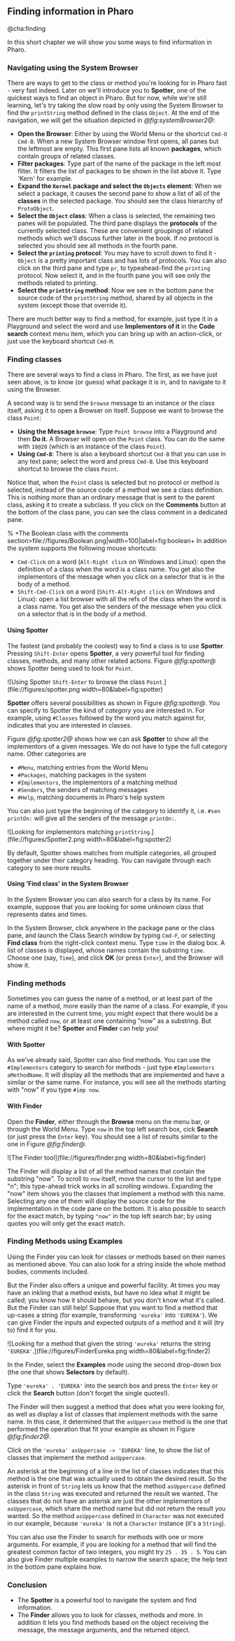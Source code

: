 ## Finding information in Pharo@cha:findingIn this short chapter we will show you some ways to find information in Pharo.### Navigating using the System BrowserThere are ways to get to the class or method you're looking for in Pharo fast - very fast indeed. Later on we'll introduce you to **Spotter**, one of the quickest ways to find an object in Pharo. But for now, while we're still learning, let's try taking the slow road by only using the System Browser to find the `printString` method defined in the class `Object`. At the end of the navigation, we will get the situation depicted in *@fig:systemBrowser2@*:- **Open the Browser**: Either by using the World Menu or the shortcut `Cmd-O Cmd-B`. When a new System Browser window first opens, all panes but the leftmost are empty. This first pane lists all known **packages**, which contain groups of related classes.- **Filter packages**: Type part of the name of the package in the left most filter. It filters the list of packages to be shown in the list above it. Type 'Kern' for example.- **Expand the `Kernel` package and select the `Objects` element**: When we select a package, it causes the second pane to show a list of all of the **classes** in the selected package. You should see the class hierarchy of `ProtoObject`.- **Select the `Object` class**: When a class is selected, the remaining two panes will be populated. The third pane displays the **protocols** of the currently selected class. These are convenient groupings of related methods which we'll discuss further later in the book. If no protocol is selected you should see all methods in the fourth pane.- **Select the `printing` protocol**: You may have to scroll down to find it - `Object` is a pretty important class and has lots of protocols. You can also click on the third pane and type `pr`, to typeahead-find the `printing` protocol. Now select it, and in the fourth pane you will see only the methods related to printing.- **Select the `printString` method**: Now we see in the bottom pane the source code of the `printString` method, shared by all objects in the system \(except those that override it\).There are much better way to find a method, for example, just type it in a Playground and select the word and use **Implementors of it** in the **Code search** context menu item, which you can bring up with an action-click, or just use the keyboard shortcut `Cmd-M`.### Finding classesThere are several ways to find a class in Pharo. The first, as we have just seen above, is to know \(or guess\) what package it is in, and to navigate to it using the Browser.A second way is to send the `browse` message to an instance or the class itself, asking it to open a Browser on itself. Suppose we want to browse the class `Point`:- **Using the Message `browse`**: Type `Point browse` into a Playground and then **Do it**. A Browser will open on the `Point` class. You can do the same with `10@20` \(which is an instance of the class `Point`\).- **Using `Cmd-B`**: There is also a keyboard shortcut `Cmd-B` that you can use in any text pane; select the word and press `Cmd-B`. Use this keyboard shortcut to browse the class `Point`.Notice that, when the `Point` class is selected but no protocol or method is selected, instead of the source code of a method we see a class definition. This is nothing more than an ordinary message that is sent to the parent class, asking it to create a subclass. If you click on the **Comments** button at the bottom of the class pane, you can see the class comment in a dedicated pane.% +The Boolean class with the comments section>file://figures/Boolean.png|width=100|label=fig:boolean+In addition the system supports the following mouse shortcuts:- `Cmd-Click` on a word \(`Alt-Right click` on Windows and Linux\): open the definition of a class when the word is a class name. You get also the implementors of the message when you click on a selector that is in the body of a method.- `Shift-Cmd-Click` on a word \(`Shift-Alt-Right click` on Windows and Linux\): open a list browser with all the refs of the class when the word is a class name. You get also the senders of the message when you click on a selector that is in the body of a method.#### Using SpotterThe fastest \(and probably the coolest\) way to find a class is to use **Spotter**. Pressing `Shift-Enter` opens **Spotter**, a very powerful tool for finding classes, methods, and many other related actions. Figure *@fig:spotter@* shows Spotter being used to  look for `Point`.![Using Spotter `Shift-Enter` to browse the class `Point`.](file://figures/spotter.png width=80&label=fig:spotter)**Spotter** offers several possibilities as shown in Figure *@fig:spotter@*. You can specify to Spotter the kind of _category_ you are interested in. For example, using `#Classes` followed by the word you match against for, indicates that you are interested in classes.Figure *@fig:spotter2@* shows how we can ask **Spotter** to show all the implementors of a given messages. We do not have to type the full category name. Other categories are- `#Menu`, matching entries from the World Menu- `#Packages`, matching packages in the system- `#Implementors`, the implementors of a matching method- `#Senders`, the senders of matching messages- `#Help`, matching documents in Pharo's help systemYou can also just type the beginning of the category to identify it, i.e. `#sen printOn:` will give all the senders of the message `printOn:`.![Looking for implementors matching `printString`.](file://figures/Spotter2.png width=80&label=fig:spotter2)By default, Spotter shows matches from multiple categories, all grouped together under their category heading. You can navigate through each category to see more results.#### Using 'Find class' in the System BrowserIn the System Browser you can also search for a class by its name. For example, suppose that you are looking for some unknown class that represents dates and times.In the System Browser, click anywhere in the package pane or the class pane, and launch the Class Search window by typing `Cmd-F`, or selecting **Find class** from the right-click context menu. Type `time` in the dialog box. A list of classes is displayed, whose names contain the substring `time`. Choose one \(say, `Time`\), and click **OK** \(or press `Enter`\), and the Browser will show it.### Finding methodsSometimes you can guess the name of a method, or at least part of the name of a method, more easily than the name of a class. For example, if you are interested in the current time, you might expect that there would be a method called `now`, or at least one containing "now" as a substring. But where might it be? **Spotter** and **Finder** can help you!#### With SpotterAs we've already said, Spotter can also find methods. You can use the `#Implementors` category to search for methods - just type `#Implementors aMethodName`. It will display all the methods that are implemented and have a similar or the same name. For instance, you will see all the methods starting with "now" if you type `#imp now`.#### With FinderOpen the **Finder**, either through the **Browse** menu on the menu bar, or through the World Menu. Type `now` in the top left search box, cick **Search** \(or just press the `Enter` key\). You should see a list of results similar to the one in Figure *@fig:finder@*.![The Finder tool](file://figures/finder.png width=80&label=fig:finder)The Finder will display a list of all the method names that contain the substring "now". To scroll to `now` itself, move the cursor to the list and type "n"; this type-ahead trick works in all scrolling windows. Expanding the "now" item shows you the classes that implement a method with this name. Selecting any one of them will display the source code for the implementation in the code pane on the bottom. It is also possible to search for the exact match, by typing `"now"` in the top left search bar; by using quotes you will only get the exact match. ### Finding Methods using ExamplesUsing the Finder you can look for classes or methods based on their names as mentioned above. You can also look for a string inside the whole method bodies, comments included. But the Finder also offers a unique and powerful facility. At times you may have an inkling that a method exists, but have no idea what it might be called; you know how it should behave, but you don't know what it's called. But the Finder can still help! Suppose that you want to find a method that up-cases a string \(for example, transforming `'eureka'` into `'EUREKA'`\). We can give Finder the inputs and expected outputs of a method and it will \(try to\) find it for you.![Looking for a method that given the string `'eureka'` returns the string `'EUREKA'`.](file://figures/FinderEureka.png width=80&label=fig:finder2)In the Finder, select the **Examples** mode using the second drop-down box \(the one that shows **Selectors** by default\).Type `'eureka' . 'EUREKA'` into the search box and press the `Enter` key or click the **Search** button \(don't forget the single quotes!\).The Finder will then suggest a method that does what you were looking for, as well as display a list of classes that implement methods with the same name. In this case, it determined that the `asUppercase` method is the one that performed the operation that fit your example as shown in Figure *@fig:finder2@*.Click on the `'eureka' asUppercase -> 'EUREKA'` line, to show the list of classes that implement the method `asUppercase`.An asterisk at the beginning of a line in the list of classes indicates that this method is the one that was actually used to obtain the desired result. So the asterisk in front of `String` lets us know that the method `asUppercase` defined in the class `String` was executed and returned the result we wanted. The classes that do not have an asterisk are just the other implementors of `asUppercase`, which share the method name but did _not_ return the result you wanted. So the method `asUppercase` defined in `Character` was not executed in our example, because `'eureka'` is not a `Character` instance \(it's a `String`\).You can also use the Finder to search for methods with one or more arguments. For example, if you are looking for a method that will find the greatest common factor of two integers, you might try `25 . 35 . 5`. You can also give Finder multiple examples to narrow the search space; the help text in the bottom pane explains how.### Conclusion- The **Spotter** is a powerful tool to navigate the system and find information.- The **Finder** allows you to look for classes, methods and more. In addition it lets you find methods based on the object receiving the message, the message arguments, and the returned object.